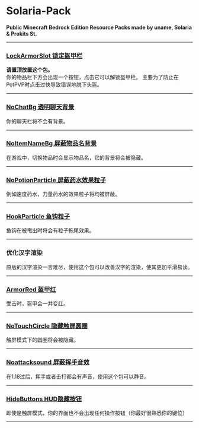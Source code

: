 # Solaria-Pack
**Public Minecraft Bedrock Edition Resource Packs made by uname, Solaria &amp; Prokits St.**

---

### [LockArmorSlot 锁定盔甲栏](https://github.com/uanemui/Solaria-Pack/tree/main/LockArmorSlot)
**请置顶放置这个包。**<br>
你的物品栏下方会出现一个按钮，点击它可以解锁盔甲栏。
主要为了防止在PotPVP时点击过快导致错误地脱下头盔。

---

### [NoChatBg 透明聊天背景](https://github.com/uanemui/Solaria-Pack/tree/main/NoChatBg)
你的聊天栏将不会有背景。

---

### [NoItemNameBg 屏蔽物品名背景](https://github.com/uanemui/Solaria-Pack/tree/main/NoItemNameBg)
在游戏中，切换物品时会显示物品名，它的背景将会被隐藏。

---

### [NoPotionParticle 屏蔽药水效果粒子](https://github.com/uanemui/Solaria-Pack/tree/main/NoPotionParticle)
例如速度药水，力量药水的效果粒子将均被屏蔽。

---

### [HookParticle 鱼钩粒子](https://github.com/uanemui/Solaria-Pack/tree/main/HookParticle)
鱼钩在被甩出时将会有粒子拖尾效果。

---

### 优化汉字渲染
原版的汉字渲染一言难尽，使用这个包可以改善汉字的渲染，使其更加平滑易读。

---

### [ArmorRed 盔甲红](https://github.com/uanemui/Solaria-Pack/tree/main/ArmorRed)
受击时，盔甲会一并变红。

---

### [NoTouchCircle 隐藏触屏圆圈](https://github.com/uanemui/Solaria-Pack/tree/main/NoTouchCircle)
触屏模式下的圆圈将会被隐藏。

---

### [Noattacksound 屏蔽挥手音效](https://github.com/uanemui/Solaria-Pack/tree/main/Noattacksound)
在1.18过后，挥手或者击打都会有声音，使用这个包可以静音。

---

### [HideButtons HUD隐藏按钮](https://github.com/uanemui/Solaria-Pack/tree/main/HideButtons)
即使是触屏模式，你的界面也不会出现任何操作按钮（你最好很熟悉你的键位）

---
